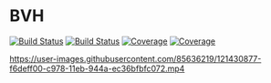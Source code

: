 # BVH

[![Build Status](https://travis-ci.com/CarlBittendorf/BVH.jl.svg?branch=master)](https://travis-ci.com/CarlBittendorf/BVH.jl)
[![Build Status](https://ci.appveyor.com/api/projects/status/github/CarlBittendorf/BVH.jl?svg=true)](https://ci.appveyor.com/project/CarlBittendorf/BVH-jl)
[![Coverage](https://codecov.io/gh/CarlBittendorf/BVH.jl/branch/master/graph/badge.svg)](https://codecov.io/gh/CarlBittendorf/BVH.jl)
[![Coverage](https://coveralls.io/repos/github/CarlBittendorf/BVH.jl/badge.svg?branch=master)](https://coveralls.io/github/CarlBittendorf/BVH.jl?branch=master)



https://user-images.githubusercontent.com/85636219/121430877-f6deff00-c978-11eb-944a-ec36bfbfc072.mp4

